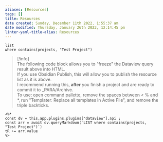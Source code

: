 ```yaml
---
aliases: [Resources]
tags: []
title: Resources
date created: Sunday, December 11th 2022, 1:55:37 am
date modified: Thursday, January 26th 2023, 12:14:45 pm
linter-yaml-title-alias: Resources
---
```


```dataview
list 
where contains(projects, "Test Project")
```

>[!info]  
> The following code block allows you to "freeze" the Dataview query result above into HTML.  
> If you use Obsidian Publish, this will allow you to publish the resource list as it is above.  
> I recommend running this, **after** you finish a project and are ready to commit it to _PARA/Archive.  
> To use: open command pallette, remove the spaces between < % and *, run "Templater: Replace all templates in Active File", and remove the triple backticks.

```
<%*
const dv = this.app.plugins.plugins["dataview"].api ;
const arr = await dv.queryMarkdown(`LIST where contains(projects, "Test Project")`)
tR += arr.value
%>
```
